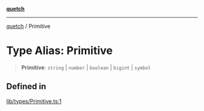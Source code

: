 [**quetch**](../README.md)

***

[quetch](../README.md) / Primitive

# Type Alias: Primitive

> **Primitive**: `string` \| `number` \| `boolean` \| `bigint` \| `symbol`

## Defined in

[lib/types/Primitive.ts:1](https://github.com/nevoland/quetch/blob/6249acbaaaaaeed54f7d39c2e784b6176249eef9/lib/types/Primitive.ts#L1)
